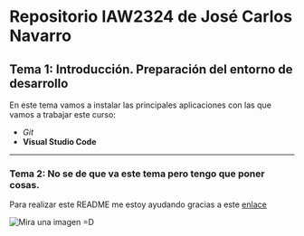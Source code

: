 # Repositorio  IAW2324 de José Carlos Navarro
## Tema 1: Introducción. Preparación  del entorno de desarrollo

En este tema vamos a instalar las principales aplicaciones con las que vamos a
trabajar este curso:
- _Git_
- **Visual Studio Code**

___

### Tema 2: No se de que va este tema pero tengo que poner cosas.

Para realizar este README me estoy ayudando gracias a este [enlace](https://markdown.es/sintaxis-markdown/#reglas)

![Mira una imagen =D](https://images.emojiterra.com/google/android-pie/512px/1f44d-1f3fe.png)